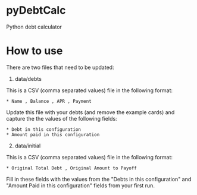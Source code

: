 # pyDebtCalc
Python debt calculator

# How to use
There are two files that need to be updated:

 1. data/debts

This is a CSV (comma separated values) file in the following format:

    * Name , Balance , APR , Payment

Update this file with your debts (and remove the example cards) and capture the the values of the following fields:

    * Debt in this configuration
    * Amount paid in this configuration

 2. data/initial

This is a CSV (comma separated values) file in the following format:
    
    * Original Total Debt , Original Amount to Payoff

Fill in these fields with the values from the "Debts in this configuration" and "Amount Paid in this configuration" fields from your first run.
    
